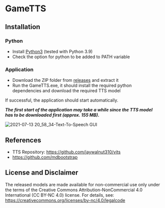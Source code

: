 # GameTTS


## Installation

### Python
- Install [Python3](https://www.python.org/downloads/) (tested with Python 3.9)
- Check the option for python to be added to PATH variable

### Application
  
- Download the ZIP folder from [releases](https://github.com/lexkoro/GameTTS/releases/tag/v0.0.1) and extract it
- Run the GameTTS.exe, it should install the required python dependencies and download the required TTS model

If successful, the application should start automatically.

***The first start of the application may take a while since the TTS model has to be downloaded first (approx. 155 MB).***


![2021-07-13 20_58_34-Text-To-Speech GUI](https://user-images.githubusercontent.com/6319070/125511688-8c2aed42-d8ac-4826-bf57-fb2bfe27f0fb.png)


## References

- TTS Repository: https://github.com/jaywalnut310/vits
- https://github.com/mdbootstrap


## License and Disclaimer

The released models are made available for non-commercial use only under the terms of the Creative Commons Attribution-NonCommercial 4.0 International (CC BY-NC 4.0) license. For details, see: https://creativecommons.org/licenses/by-nc/4.0/legalcode
